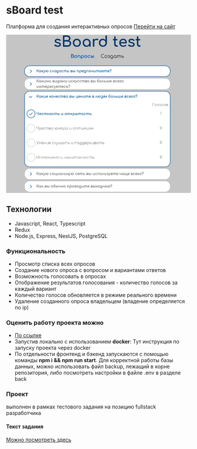# sBoard test
Платформа для создания интерактивных опросов [Перейти на сайт](http://77.238.250.70/sboard/) 

![screenshot](https://github.com/R2u1s/sboard-test/blob/main/gh.JPG)
## Технологии
* Javascript, React, Typescript
* Redux
* Node.js, Express, NestJS, PostgreSQL

### Функциональность
* Просмотр списка всех опросов
* Создание нового опроса с вопросом и вариантами ответов
* Возможность голосовать в опросах
* Отображение результатов голосования - количество голосов за каждый вариант
* Количество голосов обновляется в режиме реального времени
* Удаление созданного опроса владельцем (владение определяется по ip)
### Оценить работу проекта можно
* [По ссылке](http://77.238.250.70/sboard/) 
* Запустив локально с использованием **docker**:
Тут инструкция по запуску проекта через docker
* По отдельности фронтенд и бэкенд запускаются с помощью команды **npm i && npm run start**. Для корректной работы базы данных, можно использовать файл backup, лежащий в корне репозитория, либо посмотреть настройки в файле .env в разделе back
### Проект
выполнен в рамках тестового задания на позицию fullstack разработчика
#### Текст задания
[Можно посмотреть здесь](https://docs.google.com/document/d/1HRnsev0iuCh3vAtN9ofy-I0USUaqptJHFXElrbW7jTA/edit?tab=t.0#heading=h.fg8txlktlwhq)
